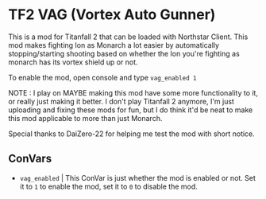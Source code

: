# TF2 VAG (Vortex Auto Gunner)

This is a mod for Titanfall 2 that can be loaded with Northstar Client. This mod makes fighting Ion as Monarch a lot easier by automatically stopping/starting shooting based on whether the Ion you're fighting as monarch has its vortex shield up or not.

To enable the mod, open console and type `vag_enabled 1`

NOTE : I play on MAYBE making this mod have some more functionality to it, or really just making it better. I don't play Titanfall 2 anymore, I'm just uploading and fixing these mods for fun, but I do think it'd be neat to make this mod applicable to more than just Monarch. 

Special thanks to DaiZero-22 for helping me test the mod with short notice. 

## ConVars

- `vag_enabled` | This ConVar is just whether the mod is enabled or not. Set it to `1` to enable the mod, set it to `0` to disable the mod.


